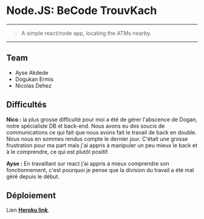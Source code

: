 # Node.JS: BeCode TrouvKach
***
> A simple react/node app, locating the ATMs nearby.

* * *


## Team

- Ayse Akdede
- Dogukan Ermis
- Nicolas Dehez


## Difficultés

**Nico :** la plus grosse difficulté pour moi a été de gérer l'abscence de Dogan, notre spécialiste DB et back-end. Nous avons eu des soucis de communications ce qui fait que nous avons fait le travail de back en double. Nous nous en sommes rendus compte le dernier jour. C'était une grosse frustration pour ma part mais j'ai appris à manipuler un peu mieux le back et à le comprendre, ce qui est plutôt positif. 

**Ayse :** En travaillant sur react j'ai appris a mieux comprendre son fonctionnement, c'est pourquoi je pense que la division du travail a été mal géré depuis le début. 

## Déploiement

Lien [**Heroku link**](https://gentle-earth-09155.herokuapp.com/).  
